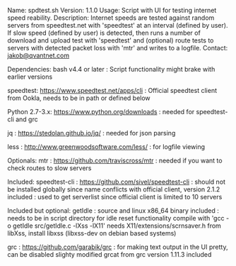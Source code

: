Name: spdtest.sh
Version: 1.1.0
Usage: Script with UI for testing internet speed reability.
Description:
Internet speeds are tested against random servers from speedtest.net with 'speedtest' at an interval (defined by user).
If slow speed (defined by user) is detected, then runs a number of download and upload test with 'speedtest' and (optional)
route tests to servers with detected packet loss with 'mtr' and writes to a logfile.
Contact: jakob@qvantnet.com

Dependencies:
bash v4.4 or later : Script functionality might brake with earlier versions

speedtest: https://www.speedtest.net/apps/cli : Official speedtest client from Ookla, needs to be in path or defined below

Python 2.7-3.x: https://www.python.org/downloads : needed for speedtest-cli and grc

jq : https://stedolan.github.io/jq/ : needed for json parsing

less : http://www.greenwoodsoftware.com/less/ : for logfile viewing

Optionals:
mtr : https://github.com/traviscross/mtr : needed if you want to check routes to slow servers

Included:
speedtest-cli : https://github.com/sivel/speedtest-cli : should not be installed globally since name conflicts with official client,
version 2.1.2 included : used to get serverlist since official client is limited to 10 servers

Included but optional:
getIdle : source and linux x86_64 binary included : needs to be in script directory for idle reset functionality
compile with 'gcc -o getIdle src/getIdle.c -lXss -lX11'
needs X11/extensions/scrnsaver.h from libXss, install libxss (libxss-dev on debian based systems)

grc : https://github.com/garabik/grc : for making text output in the UI pretty, can be disabled
slighty modified grcat from grc version 1.11.3 included
